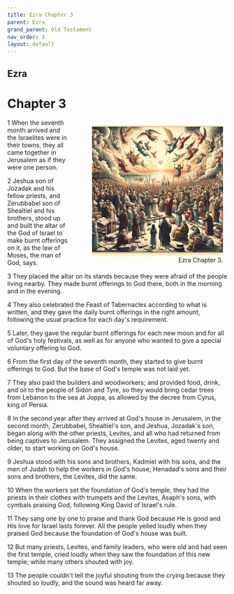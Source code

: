 ```yaml
---
title: Ezra Chapter 3
parent: Ezra
grand_parent: Old Testament
nav_order: 3
layout: default
---
```


## Ezra

# Chapter 3

<figure style="float: right; margin-right: 10px;">
    <img src="/assets/Image/Ezra/500/3.jpg" alt="Ezra Chapter 3" style="width: 300px; height: 300px; float: right;padding-left: 10px;"/>
    <figcaption style="clear: both;text-align: right;">Ezra Chapter 3.</figcaption>
</figure>
1 When the seventh month arrived and the Israelites were in their towns, they all came together in Jerusalem as if they were one person.

2 Jeshua son of Jozadak and his fellow priests, and Zerubbabel son of Shealtiel and his brothers, stood up and built the altar of the God of Israel to make burnt offerings on it, as the law of Moses, the man of God, says.

3 They placed the altar on its stands because they were afraid of the people living nearby. They made burnt offerings to God there, both in the morning and in the evening.

4 They also celebrated the Feast of Tabernacles according to what is written, and they gave the daily burnt offerings in the right amount, following the usual practice for each day's requirement.

5 Later, they gave the regular burnt offerings for each new moon and for all of God's holy festivals, as well as for anyone who wanted to give a special voluntary offering to God.

6 From the first day of the seventh month, they started to give burnt offerings to God. But the base of God's temple was not laid yet.

7 They also paid the builders and woodworkers; and provided food, drink, and oil to the people of Sidon and Tyre, so they would bring cedar trees from Lebanon to the sea at Joppa, as allowed by the decree from Cyrus, king of Persia.

8 In the second year after they arrived at God's house in Jerusalem, in the second month, Zerubbabel, Shealtiel's son, and Jeshua, Jozadak's son, began along with the other priests, Levites, and all who had returned from being captives to Jerusalem. They assigned the Levites, aged twenty and older, to start working on God's house.

9 Jeshua stood with his sons and brothers, Kadmiel with his sons, and the men of Judah to help the workers in God's house; Henadad's sons and their sons and brothers, the Levites, did the same.

10 When the workers set the foundation of God's temple, they had the priests in their clothes with trumpets and the Levites, Asaph's sons, with cymbals praising God, following King David of Israel's rule.

11 They sang one by one to praise and thank God because He is good and His love for Israel lasts forever. All the people yelled loudly when they praised God because the foundation of God's house was built.

12 But many priests, Levites, and family leaders, who were old and had seen the first temple, cried loudly when they saw the foundation of this new temple; while many others shouted with joy.

13 The people couldn't tell the joyful shouting from the crying because they shouted so loudly, and the sound was heard far away.


